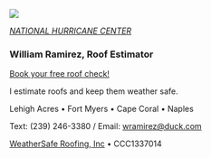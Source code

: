 ![](20253031340-20253031910-ABI-AL132025-GEOCOLOR-1000x1000.gif)


[*NATIONAL HURRICANE CENTER*](https://www.nhc.noaa.gov/)


### William Ramirez, Roof Estimator

[Book your free roof check!](2392463380)

I estimate roofs and keep them weather safe.

Lehigh Acres • Fort Myers • Cape Coral • Naples

Text: (239) 246-3380 / Email: [wramirez@duck.com](mailto:wramirez@duck.com)

[WeatherSafe Roofing, Inc](https://www.weathersafe.us/) • CCC1337014